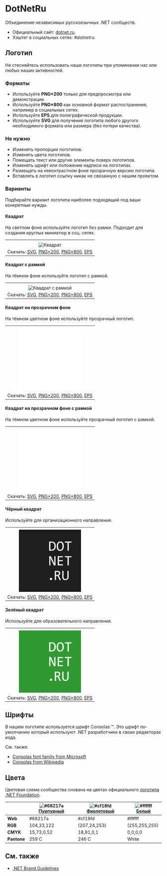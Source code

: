 ﻿# DotNetRu

Объединение независимых русскоязычных .NET сообществ.

- Официальный сайт: [dotnet.ru](https://dotnet.ru/).
- Хэштег в социальных сетях: _#dotnetru_.

## Логотип

Не стесняйтесь использовать наши логотипы при упоминании нас или любых наших активностей.

### Форматы

- Используйте **PNG×200** только для предпросмотра или демонстрации.
- Используйте **PNG×800** как основной формат распостранения, например в социальных сетях.
- Используйте **EPS** для полиграфической продукции.
- Используйте **SVG** для получения логотипа любого другого необходимого формата или размера (без потери качества).

### Не нужно

- Изменять пропорции логотипов.
- Изменять цвета логотипов.
- Помещать текст или другие элементы поверх логотипов.
- Изменять шрифт или положение надписи на логотипах.
- Размещать на неконтрастном фоне прозрачную версию логотипа.
- Вставлять в логотип ссылку никак не связанную с нашим проектом.

### Варианты

Подбирайте вариант логотипа наиболее подходящий под ваши конкретные нужды.

#### Квадрат

На светлом фоне используйте логотип без рамки. Подходит для создания круглых миниатюр в соц. сетях.

|       |
| :---: |
|       |
| ![Квадрат](dotnetru-logo-squared-200.png) |
| Скачать: [SVG](https://raw.githubusercontent.com/DotNetRu/BrandBook/master/Logo/Ru/dotnetru-logo-squared.svg), [PNG×200](https://raw.githubusercontent.com/DotNetRu/BrandBook/master/Logo/Ru/dotnetru-logo-squared-200.png), [PNG×800](https://raw.githubusercontent.com/DotNetRu/BrandBook/master/Logo/Ru/dotnetru-logo-squared-800.png), [EPS](https://raw.githubusercontent.com/DotNetRu/BrandBook/master/Logo/Ru/dotnetru-logo-squared.eps) |

#### Квадрат с рамкой

На тёмном фоне используйте логотип с рамкой.

|       |
| :---: |
|       |
| ![Квадрат с рамкой](dotnetru-logo-squared-bordered-200.png) |
| Скачать: [SVG](https://raw.githubusercontent.com/DotNetRu/BrandBook/master/Logo/Ru/dotnetru-logo-squared-bordered.svg), [PNG×200](https://raw.githubusercontent.com/DotNetRu/BrandBook/master/Logo/Ru/dotnetru-logo-squared-bordered-200.png), [PNG×800](https://raw.githubusercontent.com/DotNetRu/BrandBook/master/Logo/Ru/dotnetru-logo-squared-bordered-800.png), [EPS](https://raw.githubusercontent.com/DotNetRu/BrandBook/master/Logo/Ru/dotnetru-logo-squared-bordered.eps) |

#### Квадрат на прозрачном фоне

На тёмном цветном фоне используйте прозрачный логотип.

|       |
| :---: |
|       |
| ![Квадрат на прозрачном фоне](dotnetru-logo-squared-white-200.png) |
| Скачать: [SVG](https://raw.githubusercontent.com/DotNetRu/BrandBook/master/Logo/Ru/dotnetru-logo-squared-white.svg), [PNG×200](https://raw.githubusercontent.com/DotNetRu/BrandBook/master/Logo/Ru/dotnetru-logo-squared-white-200.png), [PNG×800](https://raw.githubusercontent.com/DotNetRu/BrandBook/master/Logo/Ru/dotnetru-logo-squared-white-800.png), [EPS](https://raw.githubusercontent.com/DotNetRu/BrandBook/master/Logo/Ru/dotnetru-logo-squared-white.eps) |

#### Квадрат на прозрачном фоне с рамкой

На тёмном цветном фоне используйте прозрачный логотип с рамкой.

|       |
| :---: |
|       |
| ![Квадрат на прозрачном фоне с рамкой](dotnetru-logo-squared-white-bordered-200.png) |
| Скачать: [SVG](https://raw.githubusercontent.com/DotNetRu/BrandBook/master/Logo/Ru/dotnetru-logo-squared-white-bordered.svg), [PNG×200](https://raw.githubusercontent.com/DotNetRu/BrandBook/master/Logo/Ru/dotnetru-logo-squared-white-bordered-200.png), [PNG×800](https://raw.githubusercontent.com/DotNetRu/BrandBook/master/Logo/Ru/dotnetru-logo-squared-white-bordered-800.png), [EPS](https://raw.githubusercontent.com/DotNetRu/BrandBook/master/Logo/Ru/dotnetru-logo-squared-white-bordered.eps) |

#### Чёрный квадрат

Используйте для организационного направления.

|       |
| :---: |
|       |
| ![Чёрный квадрат](dotnetru-logo-squared-black-200.png) |
| Скачать: [SVG](https://raw.githubusercontent.com/DotNetRu/BrandBook/master/Logo/Ru/dotnetru-logo-squared-black.svg), [PNG×200](https://raw.githubusercontent.com/DotNetRu/BrandBook/master/Logo/Ru/dotnetru-logo-squared-black-200.png), [PNG×800](https://raw.githubusercontent.com/DotNetRu/BrandBook/master/Logo/Ru/dotnetru-logo-squared-black-800.png), [EPS](https://raw.githubusercontent.com/DotNetRu/BrandBook/master/Logo/Ru/dotnetru-logo-squared-black.eps) |

#### Зелёный квадрат

Используйте для образовательного направления.

|       |
| :---: |
|       |
| ![Зелёный квадрат](dotnetru-logo-squared-green-200.png) |
| Скачать: [SVG](https://raw.githubusercontent.com/DotNetRu/BrandBook/master/Logo/Ru/dotnetru-logo-squared-green.svg), [PNG×200](https://raw.githubusercontent.com/DotNetRu/BrandBook/master/Logo/Ru/dotnetru-logo-squared-green-200.png), [PNG×800](https://raw.githubusercontent.com/DotNetRu/BrandBook/master/Logo/Ru/dotnetru-logo-squared-green-800.png), [EPS](https://raw.githubusercontent.com/DotNetRu/BrandBook/master/Logo/Ru/dotnetru-logo-squared-green.eps) |

## Шрифты

В нашем логотипе используется шрифт Consolas ™. Это шрифт по-умолчанию который используют .NET разработчики в своих редакторах кода.

См. также:

- [Consolas font family from Microsoft](https://docs.microsoft.com/en-us/typography/font-list/consolas)
- [Consolas from Wikipedia](https://en.wikipedia.org/wiki/Consolas)

## Цвета

Цветовая схема сообщества снована на цветах официального [логотипа .NET Foundation](https://github.com/dotnet/swag/tree/master/logo).

|             | ![#68217a](https://placehold.it/15/68217a/ffffff?text=+) [Пурпурный](https://www.color-hex.com/color/68217a) | ![#cf18fd](https://placehold.it/15/cf18fd/ffffff?text=+) [Фиолетовый](https://www.color-hex.com/color/cf18fd) | ![#ffffff](https://placehold.it/15/ffffff/ffffff?text=+) [Белый](https://www.color-hex.com/color/ffffff) |
| ----------- | ---------- | ------------ | ------------- |
| **Web**     | #68217a    | #cf18fd      | #ffffff       |
| **RGB**     | 104,33,122 | (207,24,253) | (255,255,255) |
| **CMYK**    | 15,73,0,52 | 18,91,0,1    | 0,0,0,0       |
| **Pantone** | 259 C      | 246 C        | White         |

## См. также

- [.NET Brand Guidelines](https://github.com/dotnet/brand)

